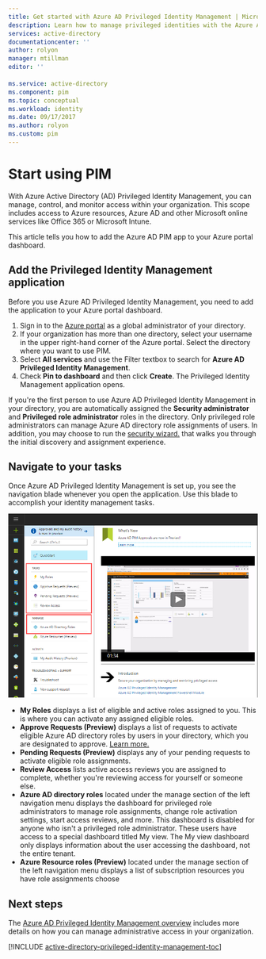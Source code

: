 ```yaml
---
title: Get started with Azure AD Privileged Identity Management | Microsoft Docs
description: Learn how to manage privileged identities with the Azure Active Directory Privileged Identity Management application in Azure portal.
services: active-directory
documentationcenter: ''
author: rolyon
manager: mtillman
editor: ''

ms.service: active-directory
ms.component: pim
ms.topic: conceptual
ms.workload: identity
ms.date: 09/17/2017
ms.author: rolyon
ms.custom: pim  
---
```

# Start using PIM

With Azure Active Directory (AD) Privileged Identity Management, you can manage, control, and monitor access within your organization. This scope includes access to Azure resources, Azure AD and other Microsoft online services like Office 365 or Microsoft Intune.

This article tells you how to add the Azure AD PIM app to your Azure portal dashboard.

## Add the Privileged Identity Management application

Before you use Azure AD Privileged Identity Management, you need to add the application to your Azure portal dashboard.

1. Sign in to the [Azure portal](https://portal.azure.com/) as a global administrator of your directory.
2. If your organization has more than one directory, select your username in the upper right-hand corner of the Azure portal. Select the directory where you want to use PIM.
3. Select **All services** and use the Filter textbox to search for **Azure AD Privileged Identity Management**.
4. Check **Pin to dashboard** and then click **Create**. The Privileged Identity Management application opens.

If you're the first person to use Azure AD Privileged Identity Management in your directory, you are automatically assigned the **Security administrator** and **Privileged role administrator** roles in the directory. Only privileged role administrators can manage Azure AD directory role assignments of users. In addition, you may choose to run the [security wizard.](pim-security-wizard.md) that walks you through the initial discovery and assignment experience.

## Navigate to your tasks

Once Azure AD Privileged Identity Management is set up, you see the navigation blade whenever you open the application. Use this blade to accomplish your identity management tasks.

![Top-level tasks for PIM - screenshot](./media/pim-getting-started/PIM_Tasks_New.png)

- **My Roles** displays a list of eligible and active roles assigned to you. This is where you can activate any assigned eligible roles.
- **Approve Requests (Preview)** displays a list of requests to activate eligible Azure AD directory roles by users in your directory, which you are designated to approve. [Learn more.](./azure-ad-pim-approval-workflow.md)
- **Pending Requests (Preview)** displays any of your pending requests to activate eligible role assignments.
- **Review Access** lists active access reviews you are assigned to complete, whether you're reviewing access for yourself or someone else.
- **Azure AD directory roles** located under the manage section of the left navigation menu displays the dashboard for privileged role administrators to manage role assignments, change role activation settings, start access reviews, and more. This dashboard is disabled for anyone who isn't a privileged role administrator. These users have access to a special dashboard titled My view. The My view dashboard only displays information about the user accessing the dashboard, not the entire tenant.
- **Azure Resource roles (Preview)** located under the manage section of the left navigation menu displays a list of subscription resources you have role assignments choose 

## Next steps
The [Azure AD Privileged Identity Management overview](pim-configure.md) includes more details on how you can manage administrative access in your organization.

[!INCLUDE [active-directory-privileged-identity-management-toc](../../../includes/active-directory-privileged-identity-management-toc.md)]
